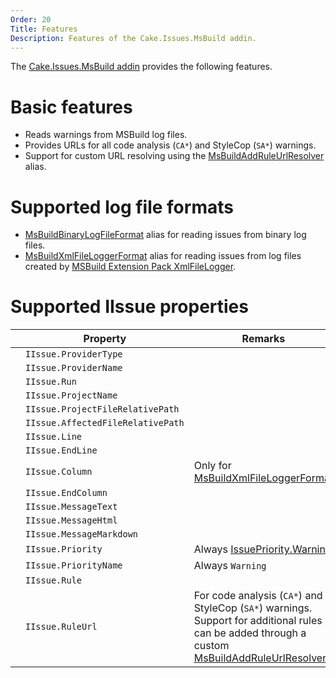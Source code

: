 ```yaml
---
Order: 20
Title: Features
Description: Features of the Cake.Issues.MsBuild addin.
---
```

The [Cake.Issues.MsBuild addin] provides the following features.

# Basic features

* Reads warnings from MSBuild log files.
* Provides URLs for all code analysis (`CA*`) and StyleCop (`SA*`) warnings.
* Support for custom URL resolving using the [MsBuildAddRuleUrlResolver] alias.

# Supported log file formats

* [MsBuildBinaryLogFileFormat] alias for reading issues from binary log files.
* [MsBuildXmlFileLoggerFormat] alias for reading issues from log files created by [MSBuild Extension Pack XmlFileLogger].

# Supported IIssue properties

|                                                                    | Property                          | Remarks                               |
|--------------------------------------------------------------------|-----------------------------------|---------------------------------------|
| <span class="glyphicon glyphicon-ok" style="color:green"></span>   | `IIssue.ProviderType`             |                                       |
| <span class="glyphicon glyphicon-ok" style="color:green"></span>   | `IIssue.ProviderName`             |                                       |
| <span class="glyphicon glyphicon-remove" style="color:red"></span> | `IIssue.Run`                      |                                       |
| <span class="glyphicon glyphicon-ok" style="color:green"></span>   | `IIssue.ProjectName`              |                                       |
| <span class="glyphicon glyphicon-ok" style="color:green"></span>   | `IIssue.ProjectFileRelativePath`  |                                       |
| <span class="glyphicon glyphicon-ok" style="color:green"></span>   | `IIssue.AffectedFileRelativePath` |                                       |
| <span class="glyphicon glyphicon-ok" style="color:green"></span>   | `IIssue.Line`                     |                                       |
| <span class="glyphicon glyphicon-remove" style="color:red"></span> | `IIssue.EndLine`                  |                                       |
| <span class="glyphicon glyphicon-ok" style="color:orange"></span>  | `IIssue.Column`                   | Only for [MsBuildXmlFileLoggerFormat] |
| <span class="glyphicon glyphicon-remove" style="color:red"></span> | `IIssue.EndColumn`                |                                       |
| <span class="glyphicon glyphicon-ok" style="color:green"></span>   | `IIssue.MessageText`              |                                       |
| <span class="glyphicon glyphicon-remove" style="color:red"></span> | `IIssue.MessageHtml`              |                                       |
| <span class="glyphicon glyphicon-remove" style="color:red"></span> | `IIssue.MessageMarkdown`          |                                       |
| <span class="glyphicon glyphicon-ok" style="color:green"></span>   | `IIssue.Priority`                 | Always [IssuePriority.Warning]        |
| <span class="glyphicon glyphicon-ok" style="color:green"></span>   | `IIssue.PriorityName`             | Always `Warning`                      |
| <span class="glyphicon glyphicon-ok" style="color:green"></span>   | `IIssue.Rule`                     |                                       |
| <span class="glyphicon glyphicon-ok" style="color:green"></span>   | `IIssue.RuleUrl`                  | For code analysis (`CA*`) and StyleCop (`SA*`) warnings. Support for additional rules can be added through a custom [MsBuildAddRuleUrlResolver] |

[Cake.Issues.MsBuild addin]: https://www.nuget.org/packages/Cake.Issues.MsBuild
[MSBuild Extension Pack XmlFileLogger]: http://www.msbuildextensionpack.com/help/4.0.5.0/html/242ab4fd-c2e2-f6aa-325b-7588725aed24.htm
[MsBuildAddRuleUrlResolver]: ../../../api/Cake.Issues.MsBuild/MsBuildIssuesAliases/93C21487
[MsBuildBinaryLogFileFormat]: ../../../api/Cake.Issues.MsBuild/MsBuildIssuesAliases/AD50C7E1
[MsBuildXmlFileLoggerFormat]: ../../../api/Cake.Issues.MsBuild/MsBuildIssuesAliases/051D7B6E
[IssuePriority.Warning]: ../../../api/Cake.Issues/IssuePriority/7A0CE07F
